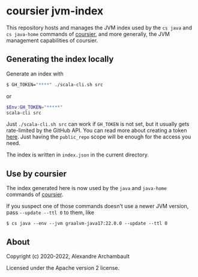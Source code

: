 # coursier jvm-index

This repository hosts and manages the JVM index used by the `cs java` and `cs java-home`
commands of [coursier](https://get-coursier.io), and more generally, the JVM management
capabilities of coursier.

## Generating the index locally

Generate an index with
```bash
$ GH_TOKEN="****" ./scala-cli.sh src
```
or
```powershell
$Env:GH_TOKEN="*****"
scala-cli src
```

Just `./scala-cli.sh src` can work if `GH_TOKEN` is not set, but it usually gets
rate-limited by the GitHub API. You can read more about creating a token
[here](https://docs.github.com/en/authentication/keeping-your-account-and-data-secure/managing-your-personal-access-tokens).
Just having the `public_repo` scope will be enough for the access you need.

The index is written in `index.json` in the current directory.

## Use by coursier

The index generated here is now used by the `java` and `java-home`
commands of [coursier](https://get-coursier.io).

If you suspect one of those commands doesn't use a newer JVM version, pass `--update --ttl 0` to them,
like
```text
$ cs java --env --jvm graalvm-java17:22.0.0 --update --ttl 0
```

## About

Copyright (c) 2020-2022, Alexandre Archambault

Licensed under the Apache version 2 license.
